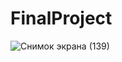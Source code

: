 # FinalProject
![Снимок экрана (139)](https://user-images.githubusercontent.com/72734736/117584569-82256480-b12f-11eb-8af9-584fa04eb225.png)

